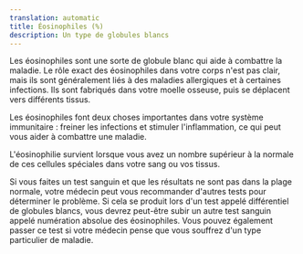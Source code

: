 ```yaml
---
translation: automatic
title: Éosinophiles (%)
description: Un type de globules blancs
---
```


Les éosinophiles sont une sorte de globule blanc qui aide à combattre la maladie. Le rôle exact des éosinophiles dans votre corps n'est pas clair, mais ils sont généralement liés à des maladies allergiques et à certaines infections. Ils sont fabriqués dans votre moelle osseuse, puis se déplacent vers différents tissus.

Les éosinophiles font deux choses importantes dans votre système immunitaire : freiner les infections et stimuler l'inflammation, ce qui peut vous aider à combattre une maladie.

L'éosinophilie survient lorsque vous avez un nombre supérieur à la normale de ces cellules spéciales dans votre sang ou vos tissus.

Si vous faites un test sanguin et que les résultats ne sont pas dans la plage normale, votre médecin peut vous recommander d'autres tests pour déterminer le problème. Si cela se produit lors d'un test appelé différentiel de globules blancs, vous devrez peut-être subir un autre test sanguin appelé numération absolue des éosinophiles. Vous pouvez également passer ce test si votre médecin pense que vous souffrez d'un type particulier de maladie.
